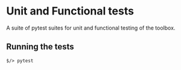 # Unit and Functional tests

A suite of pytest suites for unit and functional testing of the toolbox.

## Running the tests

```
$/> pytest
```
